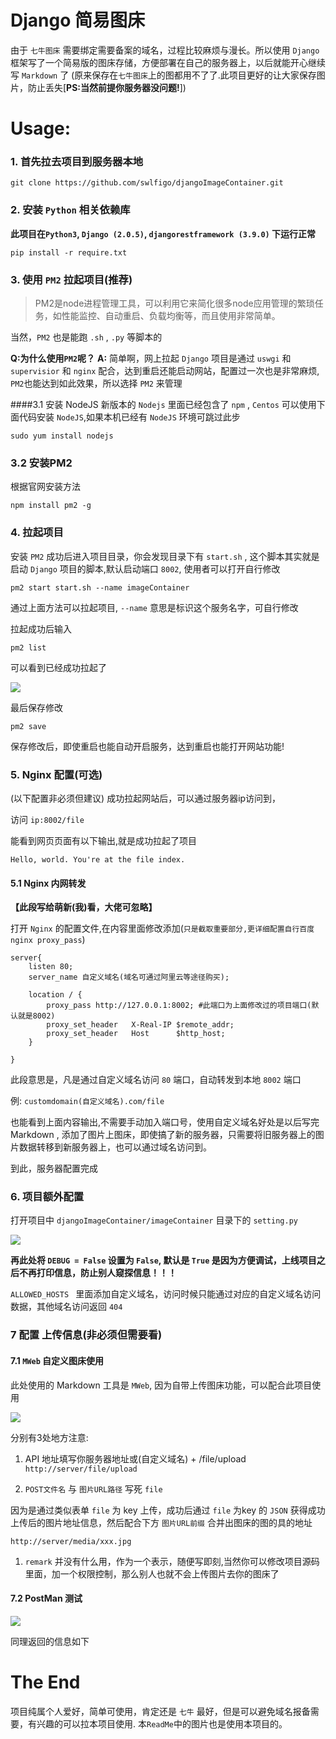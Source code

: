 # Django 简易图床
由于 `七牛图床` 需要绑定需要备案的域名，过程比较麻烦与漫长。所以使用 `Django` 框架写了一个简易版的图床存储，方便部署在自己的服务器上，以后就能开心继续写 `Markdown` 了 (原来保存在`七牛图床`上的图都用不了了.此项目更好的让大家保存图片，防止丢失[**PS:当然前提你服务器没问题!**])

# Usage:

### 1. 首先拉去项目到服务器本地
```
git clone https://github.com/swlfigo/djangoImageContainer.git
```

### 2. 安装 `Python` 相关依赖库

**此项目在`Python3`, `Django (2.0.5)`,                                                                                                `djangorestframework (3.9.0)` 下运行正常**

```
pip install -r require.txt
```

### 3. 使用 `PM2` 拉起项目(推荐)

> PM2是node进程管理工具，可以利用它来简化很多node应用管理的繁琐任务，如性能监控、自动重启、负载均衡等，而且使用非常简单。

当然，`PM2` 也是能跑 `.sh` , `.py` 等脚本的

**Q:为什么使用`PM2`呢？**
**A:** 简单啊，网上拉起 `Django` 项目是通过 `uswgi` 和 `supervisior` 和 `nginx` 配合，达到重启还能启动网站，配置过一次也是非常麻烦, `PM2`也能达到如此效果，所以选择 `PM2` 来管理

####3.1 安装 NodeJS
新版本的 `Nodejs` 里面已经包含了 `npm` , `Centos` 可以使用下面代码安装 `NodeJS`,如果本机已经有 `NodeJS` 环境可跳过此步
```
sudo yum install nodejs
```

### 3.2 安装PM2
根据官网安装方法
```
npm install pm2 -g 
```

### 4. 拉起项目

安装 `PM2` 成功后进入项目目录，你会发现目录下有 `start.sh` , 这个脚本其实就是启动 `Django` 项目的脚本,默认启动端口 `8002`, 使用者可以打开自行修改

```
pm2 start start.sh --name imageContainer
```

通过上面方法可以拉起项目, `--name` 意思是标识这个服务名字，可自行修改

拉起成功后输入
```
pm2 list
```
可以看到已经成功拉起了

![](http://img.isylar.com/media/15429543834332.jpg)

最后保存修改
```
pm2 save
```
保存修改后，即使重启也能自动开启服务，达到重启也能打开网站功能!

### 5. Nginx 配置(可选)
(以下配置非必须但建议)
成功拉起网站后，可以通过服务器ip访问到，

访问 `ip:8002/file`

能看到网页页面有以下输出,就是成功拉起了项目

`Hello, world. You're at the file index.`

#### 5.1 Nginx 内网转发

**【此段写给萌新(我)看，大佬可忽略】**

打开 `Nginx` 的配置文件,在内容里面修改添加(`只是截取重要部分,更详细配置自行百度 nginx proxy_pass`)


```
server{
    listen 80;
    server_name 自定义域名(域名可通过阿里云等途径购买);
    
    location / {
        proxy_pass http://127.0.0.1:8002; #此端口为上面修改过的项目端口(默认就是8002)
        proxy_set_header   X-Real-IP $remote_addr;
        proxy_set_header   Host      $http_host;
    }

}
```

此段意思是，凡是通过自定义域名访问 `80` 端口，自动转发到本地 `8002` 端口

例: `customdomain(自定义域名).com/file`

也能看到上面内容输出,不需要手动加入端口号，使用自定义域名好处是以后写完 Markdown , 添加了图片上图床，即使搞了新的服务器，只需要将旧服务器上的图片数据转移到新服务器上，也可以通过域名访问到。

到此，服务器配置完成

### 6. 项目额外配置

打开项目中 `djangoImageContainer/imageContainer` 目录下的 `setting.py`

![](http://img.isylar.com/media/15429573822131.jpg)

**再此处将 `DEBUG = False` 设置为 `False`, 默认是 `True` 是因为方便调试，上线项目之后不再打印信息，防止别人窥探信息！！！**

`ALLOWED_HOSTS ` 里面添加自定义域名，访问时候只能通过对应的自定义域名访问数据，其他域名访问返回 `404`


### 7 配置 上传信息(非必须但需要看)

#### 7.1 `MWeb` 自定义图床使用
此处使用的 Markdown 工具是  `MWeb`, 因为自带上传图床功能，可以配合此项目使用

![](http://img.isylar.com/media/15429576397165.jpg)

分别有3处地方注意:
1. API 地址填写你服务器地址或(自定义域名) + /file/upload
`http://server/file/upload`

1. `POST文件名` 与 `图片URL路径` 写死 `file`

因为是通过类似表单 `file` 为 key 上传，成功后通过 `file` 为key 的 `JSON` 获得成功上传后的图片地址信息，然后配合下方 `图片URL前缀` 合并出图床的图的具的地址

`http://server/media/xxx.jpg`

1. `remark` 并没有什么用，作为一个表示，随便写即刻,当然你可以修改项目源码里面，加一个权限控制，那么别人也就不会上传图片去你的图床了

#### 7.2 PostMan 测试

![](http://img.isylar.com/media/15429579415368.jpg)


同理返回的信息如下


# The End

项目纯属个人爱好，简单可使用，肯定还是 `七牛` 最好，但是可以避免域名报备需要，有兴趣的可以拉本项目使用.
本`ReadMe`中的图片也是使用本项目的。